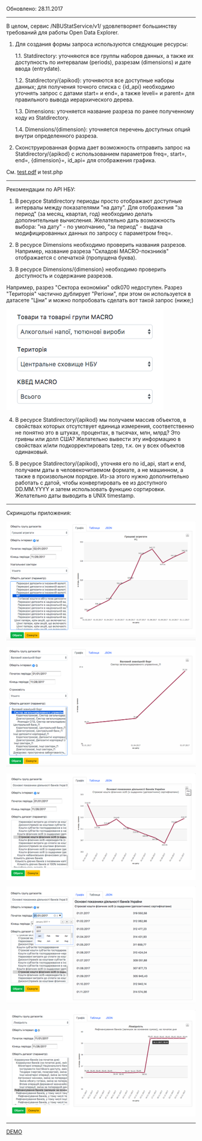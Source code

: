 Обновлено: 28.11.2017
___________________

В целом, сервис /NBUStatService/v1/ удовлетворяет большинству требований для работы Open Data Explorer.

1. Для создания формы запроса используются следующие ресурсы:

    1.1. Statdirectory: уточняются все группы наборов данных, а также их доступность по интервалам (periods), разрезам (dimensions) и дате ввода (entrydate).

    1.2. Statdirectory/{apikod}: уточняются все доступные наборы данных; для получения точного списка с {id_api} необходимо уточнять запрос с датами start= и end=, а также leveli= и parent= для правильного вывода иерархического дерева.

    1.3. Dimensions: уточняется название разреза по ранее полученному коду из Statdirectory.

    1.4. Dimensions/{dimension}: уточняется перечень доступных опций внутри определенного разреза.

2. Сконструированная форма дает возможность отправить запрос на Statdirectory/{apikod} с использованием параметров freq=, start=, end=, {dimension}=, id_api= для отображения графика.

См. [test.pdf](https://github.com/artemworks/nbu/blob/master/opendata-explorer/test.pdf) и test.php

___________________

Рекомендации по API НБУ:

1. В ресурсе Statdirectory периоды просто отображают доступные интервалы между показателями "на дату". Для отображения "за период" (за месяц, квартал, год) необходимо делать дополнительные вычисления. Желательно дать возможность выбора: "на дату" - по умолчанию, "за период" - выдача модифицированных данных по запросу с параметром freq=.

2. В ресурсе Dimensions необходимо проверить названия разрезов. Например, название разреза "Складові MACRO-покзників" отображается с опечаткой (пропущена буква).

3. В ресурсе Dimensions/{dimension} необходимо проверить доступность и содержание разрезов.

Например, разрез "Сектора економіки" odk070 недоступен. Разрез "Територія" частично дублирует "Регіони", при этом он используется в датасете "Ціни" и можно попробовать сделать вот такой запрос (ниже;)

![Alt text](/opendata-explorer/ss/05.png?raw=true "Параметри групи даних Iнфляцiя")

4. В ресурсе Statdirectory/{apikod} мы получаем массив объектов, в свойствах которых отсутствует единица измерения, соответственно не понятно это в штуках, процентах, в тысячах, млн, млрд? Это гривны или долл США? Желательно вывести эту информацию в свойствах и/или подкорректировать tzep, т.к. он у всех объектов одинаковый.

5. В ресурсе Statdirectory/{apikod}, уточняя его по id_api, start и end, получаем даты в человекочитаемом формате, а не машинном, а также в произвольном порядке. Из-за этого нужно дополнительно работать с датой, чтобы конвертировать ее из доступного DD.MM.YYYY и затем использовать функцию сортировки. Желательно даты выводить в UNIX timestamp.

___________________

Скриншоты приложения:

![Alt text](/opendata-explorer/ss/01.png?raw=true "Грошові агрегати - Грошова маса - Усі сектори")

![Alt text](/opendata-explorer/ss/02.png?raw=true "Валовий зовнішній борг - Усього")

![Alt text](/opendata-explorer/ss/03.png?raw=true "Основні показники діяльності банків - Строкові кошти фізичних осіб (з ощадними (депозитними) сертифікатами) - Графік")

![Alt text](/opendata-explorer/ss/04.png?raw=true "Основні показники діяльності банків - Строкові кошти фізичних осіб (з ощадними (депозитними) сертифікатами) - Табличний вигляд")

![Alt text](/opendata-explorer/ss/06.png?raw=true "Лiквiднiсть - Рефiнансування банкiв")

___________________


[DEMO](http://test.roomian.org/opendata-explorer/ "DEMO")

